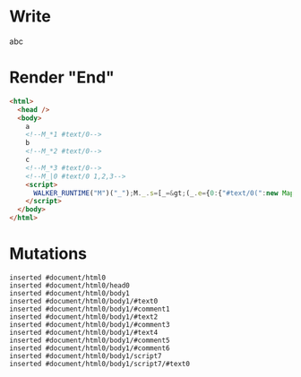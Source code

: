 # Write
  a<!--M_*1 #text/0-->b<!--M_*2 #text/0-->c<!--M_*3 #text/0--><!--M_|0 #text/0 1,2,3--><script>WALKER_RUNTIME("M")("_");M._.s=[_=>(_.e={0:{"#text/0(":new Map(_.a=[[1,_.b={}],[2,_.c={}],[3,_.d={}]])},1:_.b,2:_.c,3:_.d})];M._.d=1</script>


# Render "End"
```html
<html>
  <head />
  <body>
    a
    <!--M_*1 #text/0-->
    b
    <!--M_*2 #text/0-->
    c
    <!--M_*3 #text/0-->
    <!--M_|0 #text/0 1,2,3-->
    <script>
      WALKER_RUNTIME("M")("_");M._.s=[_=&gt;(_.e={0:{"#text/0(":new Map(_.a=[[1,_.b={}],[2,_.c={}],[3,_.d={}]])},1:_.b,2:_.c,3:_.d})];M._.d=1
    </script>
  </body>
</html>
```

# Mutations
```
inserted #document/html0
inserted #document/html0/head0
inserted #document/html0/body1
inserted #document/html0/body1/#text0
inserted #document/html0/body1/#comment1
inserted #document/html0/body1/#text2
inserted #document/html0/body1/#comment3
inserted #document/html0/body1/#text4
inserted #document/html0/body1/#comment5
inserted #document/html0/body1/#comment6
inserted #document/html0/body1/script7
inserted #document/html0/body1/script7/#text0
```